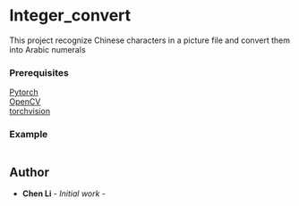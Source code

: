 # Integer_convert

This project recognize Chinese characters in a picture file and convert them into Arabic numerals

### Prerequisites

[Pytorch](https://pytorch.org/)  
[OpenCV](https://opencv.org/)  
[torchvision](https://pytorch.org/docs/stable/torchvision/index.html)  


### Example
```

```

## Author

* **Chen Li** - *Initial work* - 

